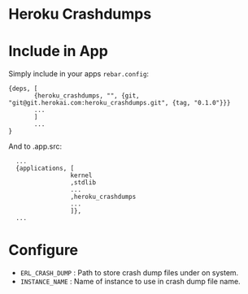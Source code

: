 Heroku Crashdumps
=================

# Include in App

Simply include in your apps `rebar.config`:

```
{deps, [
       {heroku_crashdumps, "", {git, "git@git.herokai.com:heroku_crashdumps.git", {tag, "0.1.0"}}}
       ...
       ]
       ...
}
```

And to .app.src:

```
  ...
  {applications, [
                 kernel
                 ,stdlib
                 ...
                 ,heroku_crashdumps
                 ...
                 ]},
  ...
```

# Configure

* `ERL_CRASH_DUMP` : Path to store crash dump files under on system.
* `INSTANCE_NAME` : Name of instance to use in crash dump file name.
